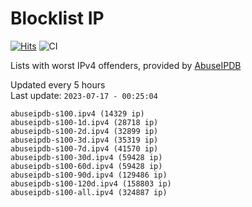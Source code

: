 # Blocklist IP

[![Hits](https://hits.seeyoufarm.com/api/count/incr/badge.svg?url=https%3A%2F%2Fgithub.com%2Fborestad%2Fblocklist-ip%2F&count_bg=%2379C83D&title_bg=%23555555&icon=&icon_color=%23E7E7E7&title=hits&edge_flat=false)](https://hits.seeyoufarm.com)  ![CI](https://img.shields.io/github/workflow/status/borestad/blocklist-ip/CI?style=flat-square)

Lists with worst IPv4 offenders, provided by [AbuseIPDB](https://www.abuseipdb.com/)

<!-- FOOTER-PLACEHOLDER -->
Updated every 5 hours<br>
Last update: `2023-07-17 - 00:25:04`
```
abuseipdb-s100.ipv4 (14329 ip)
abuseipdb-s100-1d.ipv4 (28718 ip)
abuseipdb-s100-2d.ipv4 (32899 ip)
abuseipdb-s100-3d.ipv4 (35319 ip)
abuseipdb-s100-7d.ipv4 (41570 ip)
abuseipdb-s100-30d.ipv4 (59428 ip)
abuseipdb-s100-60d.ipv4 (59428 ip)
abuseipdb-s100-90d.ipv4 (129486 ip)
abuseipdb-s100-120d.ipv4 (158803 ip)
abuseipdb-s100-all.ipv4 (324887 ip)
```
